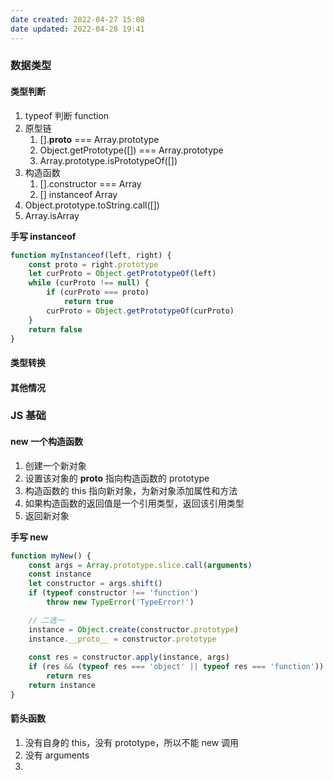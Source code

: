 ```yaml
---
date created: 2022-04-27 15:08
date updated: 2022-04-28 19:41
---
```


### 数据类型

#### 类型判断

1. typeof 判断 function
2. 原型链
   1. [].**proto** === Array.prototype
   2. Object.getPrototype([]) === Array.prototype
   3. Array.prototype.isPrototypeOf([])
3. 构造函数
   1. [].constructor === Array
   2. [] instanceof Array
4. Object.prototype.toString.call([])
5. Array.isArray

**手写 instanceof**

```js
function myInstanceof(left, right) {
	const proto = right.prototype
	let curProto = Object.getPrototypeOf(left)
	while (curProto !== null) {
		if (curProto === proto)
			return true
		curProto = Object.getPrototypeOf(curProto)
	}
	return false
}
```

#### 类型转换

#### 其他情况

### JS 基础

#### new 一个构造函数

1. 创建一个新对象
2. 设置该对象的 **proto** 指向构造函数的 prototype
3. 构造函数的 this 指向新对象，为新对象添加属性和方法
4. 如果构造函数的返回值是一个引用类型，返回该引用类型
5. 返回新对象

**手写 new**

```js
function myNew() {
	const args = Array.prototype.slice.call(arguments)
	const instance
	let constructor = args.shift()
	if (typeof constructor !== 'function')
		throw new TypeError('TypeError!')

	// 二选一
	instance = Object.create(constructor.prototype)
	instance.__proto__ = constructor.prototype
	
	const res = constructor.apply(instance, args)
	if (res && (typeof res === 'object' || typeof res === 'function'))
		return res
	return instance
}

```

#### 箭头函数

1. 没有自身的 this，没有 prototype，所以不能 new 调用
2. 没有 arguments
3.
